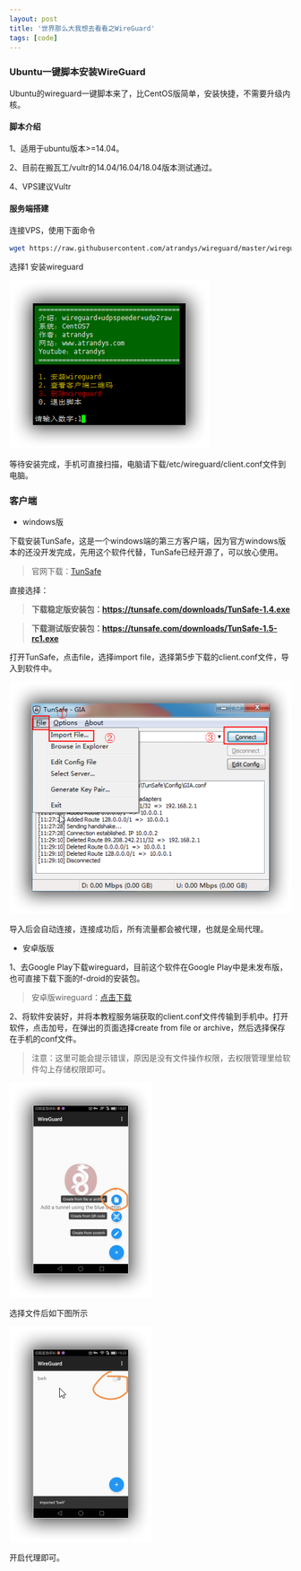 ```yaml
---
layout: post
title: '世界那么大我想去看看之WireGuard'
tags: [code]
---
```


### Ubuntu一键脚本安装WireGuard

Ubuntu的wireguard一键脚本来了，比CentOS版简单，安装快捷，不需要升级内核。

#### 脚本介绍

1、适用于ubuntu版本>=14.04。

2、目前在搬瓦工/vultr的14.04/16.04/18.04版本测试通过。

4、VPS建议Vultr

#### 服务端搭建

连接VPS，使用下面命令

```bash
wget https://raw.githubusercontent.com/atrandys/wireguard/master/wireguard_install_ubuntu.sh && chmod +x wireguard_install_ubuntu.sh && ./wireguard_install_ubuntu.sh
```

选择1 安装wireguard

![](../images/wireguard1.png)

等待安装完成，手机可直接扫描，电脑请下载/etc/wireguard/client.conf文件到电脑。

### 客户端

- windows版

下载安装TunSafe，这是一个windows端的第三方客户端，因为官方windows版本的还没开发完成，先用这个软件代替，TunSafe已经开源了，可以放心使用。

> 官网下载：[TunSafe](https://tunsafe.com/download)

直接选择：

>**下载稳定版安装包：https://tunsafe.com/downloads/TunSafe-1.4.exe**

> **下载测试版安装包：https://tunsafe.com/downloads/TunSafe-1.5-rc1.exe**

打开TunSafe，点击file，选择import file，选择第5步下载的client.conf文件，导入到软件中。

![](../images/wireguard2.png)

导入后会自动连接，连接成功后，所有流量都会被代理，也就是全局代理。

- 安卓版版

1、去Google Play下载wireguard，目前这个软件在Google Play中是未发布版，也可直接下载下面的f-droid的安装包。

> 安卓版wireguard：[点击下载](https://f-droid.org/repo/com.wireguard.android_439.apk)

2、将软件安装好，并将本教程服务端获取的client.conf文件传输到手机中。打开软件，点击加号，在弹出的页面选择create from file or archive，然后选择保存在手机的conf文件。

> 注意：这里可能会提示错误，原因是没有文件操作权限，去权限管理里给软件勾上存储权限即可。

![](../images/wireguard3.png)

选择文件后如下图所示

![](../images/wireguard4.png)

开启代理即可。